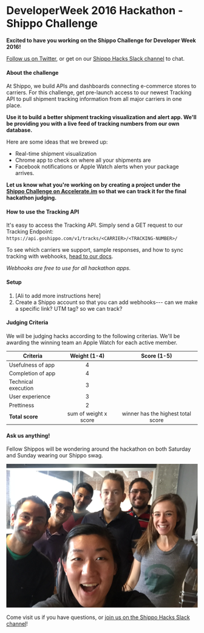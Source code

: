# DeveloperWeek 2016 Hackathon - Shippo Challenge

**Excited to have you working on the Shippo Challenge for Developer Week 2016!** 

[Follow us on Twitter](https://twitter.com/goshippo), or get on our [Shippo Hacks Slack channel](http://goo.gl/forms/KYKhUUWbF5) to chat. 

#### About the challenge
At Shippo, we build APIs and dashboards connecting e-commerce stores to carriers. For this challenge, get pre-launch access to our newest Tracking API to pull shipment tracking information from all major carriers in one place. 

**Use it to build a better shipment tracking visualization and alert app. We'll be providing you with a live feed of tracking numbers from our own database.**

Here are some ideas that we brewed up:

* Real-time shipment visualization
* Chrome app to check on where all your shipments are
* Facebook notifications or Apple Watch alerts when your package arrives.

**Let us know what you're working on by creating a project under the [Shippo Challenge on Accelerate.im](http://www.accelerate.im/challenges/52) so that we can track it for the final hackathon judging.**


#### How to use the Tracking API
It's easy to access the Tracking API. Simply send a GET request to our Tracking Endpoint: `https://api.goshippo.com/v1/tracks/<CARRIER>/<TRACKING-NUMBER>/`

To see which carriers we support, sample responses, and how to sync tracking with webhooks, [head to our docs](http://r.goshippo.com/tracking-api-docs).

*Webhooks are free to use for all hackathon apps.*

#### Setup
1. [Ali to add more instructions here]
2. Create a Shippo account so that you can add webhooks--- can we make a specific link? UTM tag? so we can track? 

#### Judging Criteria
We will be judging hacks according to the following criterias. We'll be awarding the winning team an Apple Watch for each active member.

Criteria | Weight (1-4) | Score (1-5)
------------ | :-------------: | :------------:
Usefulness of app | 4 | 
Completion of app | 4  | 
Technical execution | 3 |
User experience | 3
Prettiness | 2
**Total score** | sum of weight x score | winner has the highest total score


#### Ask us anything!
Fellow Shippos will be wondering around the hackathon on both Saturday and Sunday wearing our Shippo swag. 

![Shippo Team](img/shippo-hacks-team.jpg "Shippo Team")

Come visit us if you have questions, or [join us on the Shippo Hacks Slack channel](http://goo.gl/forms/KYKhUUWbF5)!